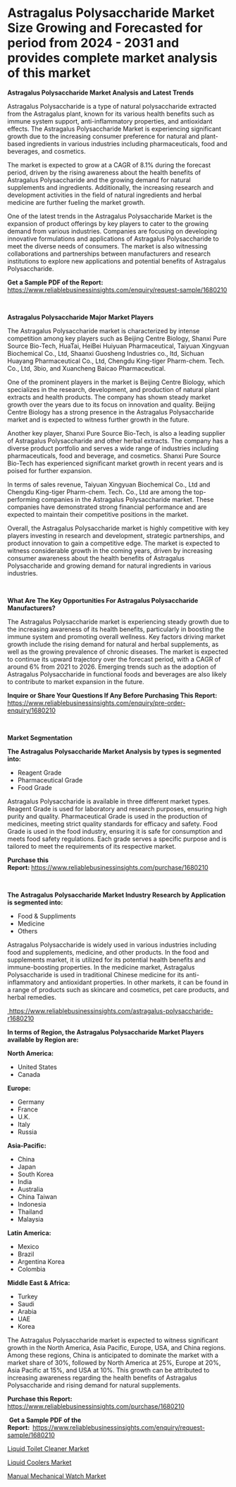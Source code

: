 <p><h1>Astragalus Polysaccharide Market Size Growing and Forecasted for period from 2024 - 2031 and provides complete market analysis of this market</h1></p><p><strong>Astragalus Polysaccharide Market Analysis and Latest Trends</strong></p>
<p><p>Astragalus Polysaccharide is a type of natural polysaccharide extracted from the Astragalus plant, known for its various health benefits such as immune system support, anti-inflammatory properties, and antioxidant effects. The Astragalus Polysaccharide Market is experiencing significant growth due to the increasing consumer preference for natural and plant-based ingredients in various industries including pharmaceuticals, food and beverages, and cosmetics.</p><p>The market is expected to grow at a CAGR of 8.1% during the forecast period, driven by the rising awareness about the health benefits of Astragalus Polysaccharide and the growing demand for natural supplements and ingredients. Additionally, the increasing research and development activities in the field of natural ingredients and herbal medicine are further fueling the market growth.</p><p>One of the latest trends in the Astragalus Polysaccharide Market is the expansion of product offerings by key players to cater to the growing demand from various industries. Companies are focusing on developing innovative formulations and applications of Astragalus Polysaccharide to meet the diverse needs of consumers. The market is also witnessing collaborations and partnerships between manufacturers and research institutions to explore new applications and potential benefits of Astragalus Polysaccharide.</p></p>
<p><strong>Get a Sample PDF of the Report:&nbsp;</strong> <a href="https://www.reliablebusinessinsights.com/enquiry/request-sample/1680210">https://www.reliablebusinessinsights.com/enquiry/request-sample/1680210</a></p>
<p>&nbsp;</p>
<p><strong>Astragalus Polysaccharide Major Market Players</strong></p>
<p><p>The Astragalus Polysaccharide market is characterized by intense competition among key players such as Beijing Centre Biology, Shanxi Pure Source Bio-Tech, HuaTai, HeiBei Huiyuan Pharmaceutical, Taiyuan Xingyuan Biochemical Co., Ltd, Shaanxi Guosheng Industries co., ltd, Sichuan Huayang Pharmaceutical Co., Ltd, Chengdu King-tiger Pharm-chem. Tech. Co., Ltd, 3bio, and Xuancheng Baicao Pharmaceutical.</p><p>One of the prominent players in the market is Beijing Centre Biology, which specializes in the research, development, and production of natural plant extracts and health products. The company has shown steady market growth over the years due to its focus on innovation and quality. Beijing Centre Biology has a strong presence in the Astragalus Polysaccharide market and is expected to witness further growth in the future.</p><p>Another key player, Shanxi Pure Source Bio-Tech, is also a leading supplier of Astragalus Polysaccharide and other herbal extracts. The company has a diverse product portfolio and serves a wide range of industries including pharmaceuticals, food and beverage, and cosmetics. Shanxi Pure Source Bio-Tech has experienced significant market growth in recent years and is poised for further expansion.</p><p>In terms of sales revenue, Taiyuan Xingyuan Biochemical Co., Ltd and Chengdu King-tiger Pharm-chem. Tech. Co., Ltd are among the top-performing companies in the Astragalus Polysaccharide market. These companies have demonstrated strong financial performance and are expected to maintain their competitive positions in the market.</p><p>Overall, the Astragalus Polysaccharide market is highly competitive with key players investing in research and development, strategic partnerships, and product innovation to gain a competitive edge. The market is expected to witness considerable growth in the coming years, driven by increasing consumer awareness about the health benefits of Astragalus Polysaccharide and growing demand for natural ingredients in various industries.</p></p>
<p>&nbsp;</p>
<p><strong>What Are The Key Opportunities For Astragalus Polysaccharide Manufacturers?</strong></p>
<p><p>The Astragalus Polysaccharide market is experiencing steady growth due to the increasing awareness of its health benefits, particularly in boosting the immune system and promoting overall wellness. Key factors driving market growth include the rising demand for natural and herbal supplements, as well as the growing prevalence of chronic diseases. The market is expected to continue its upward trajectory over the forecast period, with a CAGR of around 6% from 2021 to 2026. Emerging trends such as the adoption of Astragalus Polysaccharide in functional foods and beverages are also likely to contribute to market expansion in the future.</p></p>
<p><strong>Inquire or Share Your Questions If Any Before Purchasing This Report:</strong> <a href="https://www.reliablebusinessinsights.com/enquiry/pre-order-enquiry/1680210">https://www.reliablebusinessinsights.com/enquiry/pre-order-enquiry/1680210</a></p>
<p>&nbsp;</p>
<p><strong>Market Segmentation</strong></p>
<p><strong>The Astragalus Polysaccharide Market Analysis by types is segmented into:</strong></p>
<p><ul><li>Reagent Grade</li><li>Pharmaceutical Grade</li><li>Food Grade</li></ul></p>
<p><p>Astragalus Polysaccharide is available in three different market types. Reagent Grade is used for laboratory and research purposes, ensuring high purity and quality. Pharmaceutical Grade is used in the production of medicines, meeting strict quality standards for efficacy and safety. Food Grade is used in the food industry, ensuring it is safe for consumption and meets food safety regulations. Each grade serves a specific purpose and is tailored to meet the requirements of its respective market.</p></p>
<p><strong>Purchase this Report:&nbsp;</strong><a href="https://www.reliablebusinessinsights.com/purchase/1680210">https://www.reliablebusinessinsights.com/purchase/1680210</a></p>
<p>&nbsp;</p>
<p><strong>The Astragalus Polysaccharide Market Industry Research by Application is segmented into:</strong></p>
<p><ul><li>Food & Suppliments</li><li>Medicine</li><li>Others</li></ul></p>
<p><p>Astragalus Polysaccharide is widely used in various industries including food and supplements, medicine, and other products. In the food and supplements market, it is utilized for its potential health benefits and immune-boosting properties. In the medicine market, Astragalus Polysaccharide is used in traditional Chinese medicine for its anti-inflammatory and antioxidant properties. In other markets, it can be found in a range of products such as skincare and cosmetics, pet care products, and herbal remedies.</p></p>
<p><a href="https://www.reliablebusinessinsights.com/astragalus-polysaccharide-r1680210">&nbsp;https://www.reliablebusinessinsights.com/astragalus-polysaccharide-r1680210</a></p>
<p><strong>In terms of Region, the Astragalus Polysaccharide Market Players available by Region are:</strong></p>
<p>
    <p> <strong> North America: </strong>
        <ul>
            <li>United States</li>
            <li>Canada</li>
        </ul>
        </p> 
    <p> <strong> Europe: </strong>
        <ul>
            <li>Germany</li>
            <li>France</li>
            <li>U.K.</li>
            <li>Italy</li>
            <li>Russia</li>
        </ul>
        </p> 
    <p> <strong> Asia-Pacific: </strong>
        <ul>
            <li>China</li>
            <li>Japan</li>
            <li>South Korea</li>
            <li>India</li>
            <li>Australia</li>
            <li>China Taiwan</li>
            <li>Indonesia</li>
            <li>Thailand</li>
            <li>Malaysia</li>
        </ul>
        </p> 
    <p> <strong> Latin America: </strong>
        <ul>
            <li>Mexico</li>
            <li>Brazil</li>
            <li>Argentina Korea</li>
            <li>Colombia</li>
        </ul>
        </p> 
    <p> <strong> Middle East & Africa: </strong>
        <ul>
            <li>Turkey</li>
            <li>Saudi</li>
            <li>Arabia</li>
            <li>UAE</li>
            <li>Korea</li>
        </ul>
    </p>
    </p>
<p><p>The Astragalus Polysaccharide market is expected to witness significant growth in the North America, Asia Pacific, Europe, USA, and China regions. Among these regions, China is anticipated to dominate the market with a market share of 30%, followed by North America at 25%, Europe at 20%, Asia Pacific at 15%, and USA at 10%. This growth can be attributed to increasing awareness regarding the health benefits of Astragalus Polysaccharide and rising demand for natural supplements.</p></p>
<p><strong>Purchase this Report: </strong><a href="https://www.reliablebusinessinsights.com/purchase/1680210">https://www.reliablebusinessinsights.com/purchase/1680210</a></p>
<p>&nbsp;<strong>Get a Sample PDF of the Report:&nbsp;&nbsp;</strong><a href="https://www.reliablebusinessinsights.com/enquiry/request-sample/1680210">https://www.reliablebusinessinsights.com/enquiry/request-sample/1680210</a></p>
<p><strong></strong></p>
<p><p><a href="https://github.com/edytherolanlouisejk1miz0wig/Market-Research-Report-List-3/blob/main/liquid-toilet-cleaner-market.md">Liquid Toilet Cleaner Market</a></p><p><a href="https://github.com/peachesmcdowel1/Market-Research-Report-List-3/blob/main/liquid-coolers-market.md">Liquid Coolers Market</a></p><p><a href="https://github.com/gracielawharr/Market-Research-Report-List-2/blob/main/manual-mechanical-watch-market.md">Manual Mechanical Watch Market</a></p></p>